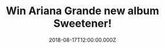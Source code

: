 ---
campaign-uuid: "c-13394ff8-efe8-443e-8bcb-f2acd2cc8036"
type: "Competition"
category: "Gifts"
date: "2018-08-17T12:00:00.000Z"
end-date: "2018-09-17T23:59:00.000Z"
disable-form: false
is_promoted: false
has_entry_page: true
title: "Win Ariana Grande new album Sweetener!"
competition-description: "<p>To celebrate de release of the brand new album from the\
  \ talented and pop sensation Ariana Grande, we have managed to get our hands on\
  \ a copy of her amazing new CD to one of our lucky NME AAA members to win!</p>\n\
  <p>Are you an Arianator fan? Click below for a chance to win!</p>\n"
hero-header: "Win Ariana Grande new album Sweetener!"
terms-confirmation: "N/A"
banner-img: "https://assets.expresslyapp.com/asset-b22f5494-4b3d-4b3b-bfc3-09efb3d61f43.jpg"
logo-left-href: "aaa.nme.com"
logo-left-image: "https://assets.expresslyapp.com/asset-4ca88a94-f398-4581-acad-cf3f02ff84bc.jpg"
logo-left-title: "nme aaa"
bg-image-hero: "https://assets.expresslyapp.com/asset-658417e0-9ffc-4873-9f0b-d2c5f9360a6f.jpg"
bg-image-first: "https://assets.expresslyapp.com/asset-95f96a16-580c-49b2-b34b-7efb43c74758.jpg"
section1-content: "<p>Since making her full-length debut with 2013’s Yours Truly,\
  \ Grande has brought her striking vocal presence to a genre-blurring breed of pop,\
  \ taking on R&B, soul, and electronic music with equal nuance and assurance.</p>\n\
  <p>She’s definitely one of the most exquisite in pop today, that is why we are giving\
  \ away her brand new album Sweetener for YOU to get stuck in! Enter the form below\
  \ and you could be listening God Is A Woman, No Tears Left To Cry and many more!</p>\n\
  <p>Good luck!</p>\n"
entry-title: "Win Ariana Grande new album Sweetener!"
entry-content: "<p>Enter the draw to win Ariana Grande new album Sweetener by completing\
  \ the form below before 23:59 on 17th of September 2018.</p>\n"
has-winner: false
prize-description: "Ariana Grande new album Sweetener."
special-conditions: "Multiple entries are allowed up to one every day."
country-restrictions:
- "GB"
---
